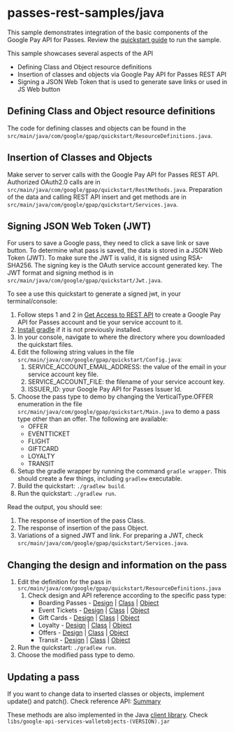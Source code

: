 passes-rest-samples/java
========================

This sample demonstrates integration of the basic components of the Google Pay API for Passes.  Review the [quickstart guide](https://developers.google.com/pay/save/samples/quickstart-java) to run the sample.

This sample showcases several aspects of the API
* Defining Class and Object resource definitions
* Insertion of classes and objects via Google Pay API for Passes REST API
* Signing a JSON Web Token that is used to generate save links or used in JS Web button

## Defining Class and Object resource definitions
The code for defining classes and objects can be found in the `src/main/java/com/google/gpap/quickstart/ResourceDefinitions.java`.

## Insertion of Classes and Objects
Make server to server calls with the Google Pay API for Passes REST API. Authorized OAuth2.0 calls are in `src/main/java/com/google/gpap/quickstart/RestMethods.java`. Preparation of the data and calling REST API insert and get methods are in `src/main/java/com/google/gpap/quickstart/Services.java`.

## Signing JSON Web Token (JWT)
For users to save a Google pass, they need to click a save link or save button. To determine what pass is saved, the data is stored in a JSON Web Token (JWT). To make sure the JWT is valid, it is signed using RSA-SHA256. The signing key is the OAuth service account generated key. The JWT format and signing method is in `src/main/java/com/google/gpap/quickstart/Jwt.java`.

To see a use this quickstart to generate a signed jwt, in your terminal/console:
1. Follow steps 1 and 2 in [Get Access to REST API](https://developers.google.com/pay/passes/guides/get-started/basic-setup/get-access-to-rest-api) to create a Google Pay API for Passes account and tie your service account to it.
1. [Install gradle](https://gradle.org/install/) if it is not previously installed.
1. In your console, navigate to where the directory where you downloaded the quickstart files.
1. Edit the following string values in the file `src/main/java/com/google/gpap/quickstart/Config.java`:
	1. SERVICE_ACCOUNT_EMAIL_ADDRESS: the value of the email in your service account key file.
	1. SERVICE_ACCOUNT_FILE: the  filename of your service account key.
	1. ISSUER_ID: your Google Pay API for Passes Issuer Id.
1. Choose the pass type to demo by changing the VerticalType.OFFER enumeration in the file `src/main/java/com/google/gpap/quickstart/Main.java` to demo a pass type other than an offer. The following are available:
	* OFFER
	* EVENTTICKET
	* FLIGHT
	* GIFTCARD
	* LOYALTY
	* TRANSIT
1. Setup the gradle wrapper by running the command `gradle wrapper`. This should create a few things, including `gradlew` executable.
1. Build the quickstart: `./gradlew build`.
1. Run the quickstart: `./gradlew run`.

Read the output, you should see:
1. The response of insertion of the pass Class.
1. The response of insertion of the pass Object.
1. Variations of a signed JWT and link. For preparing a JWT, check `src/main/java/com/google/gpap/quickstart/Services.java`.

## Changing the design and information on the pass
1. Edit the definition for the pass in `src/main/java/com/google/gpap/quickstart/ResourceDefinitions.java`
	1. Check design and API reference according to the specific pass type:
		* Boarding Passes - [Design](https://developers.google.com/pay/passes/guides/pass-verticals/boarding-passes/design)
		| [Class](https://developers.google.com/pay/passes/reference/v1/flightclass/insert) 
		| [Object](https://developers.google.com/pay/passes/reference/v1/flightobject/insert)
		* Event Tickets - [Design](https://developers.google.com/pay/passes/guides/pass-verticals/event-tickets/design)
		| [Class](https://developers.google.com/pay/passes/reference/v1/eventticketclass/insert) 
		| [Object](https://developers.google.com/pay/passes/reference/v1/eventticketobject/insert)
		* Gift Cards - [Design](https://developers.google.com/pay/passes/guides/pass-verticals/gift-cards/design) 
		| [Class](https://developers.google.com/pay/passes/reference/v1/giftcardclass/insert) 
		| [Object](https://developers.google.com/pay/passes/reference/v1/giftcardobject/insert)
		* Loyalty - [Design](https://developers.google.com/pay/passes/guides/pass-verticals/loyalty/design)
		| [Class](https://developers.google.com/pay/passes/reference/v1/loyaltyclass/insert) 
		| [Object](https://developers.google.com/pay/passes/reference/v1/loyaltyobject/insert)
		* Offers - [Design](https://developers.google.com/pay/passes/guides/pass-verticals/boarding-passes/design)
		| [Class](https://developers.google.com/pay/passes/reference/v1/offerclass/insert) 
		| [Object](https://developers.google.com/pay/passes/reference/v1/offerobject/insert)
		* Transit - [Design](https://developers.google.com/pay/passes/guides/pass-verticals/transit-passes/design)
		| [Class](https://developers.google.com/pay/passes/reference/v1/transitclass/insert) 
		| [Object](https://developers.google.com/pay/passes/reference/v1/transitobject/insert)
1. Run the quickstart: `./gradlew run`.
1. Choose the modified pass type to demo.

## Updating a pass
If you want to change data to inserted classes or objects, implement update() and patch(). Check reference API: [Summary](https://developers.google.com/pay/passes/rest)

These methods are also implemented in the Java [client library](https://developers.google.com/pay/passes/support/libraries#libraries). Check `libs/google-api-services-walletobjects-(VERSION).jar`
